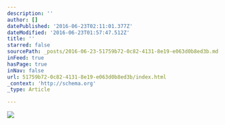 ```yaml
---
description: ''
author: []
datePublished: '2016-06-23T02:11:01.377Z'
dateModified: '2016-06-23T01:57:47.512Z'
title: ''
starred: false
sourcePath: _posts/2016-06-23-51759b72-0c82-4131-8e19-e063d0b8ed3b.md
inFeed: true
hasPage: true
inNav: false
url: 51759b72-0c82-4131-8e19-e063d0b8ed3b/index.html
_context: 'http://schema.org'
_type: Article

---
```

![](https://the-grid-user-content.s3-us-west-2.amazonaws.com/fda153d8-55e3-46ec-8736-1cb989a8d080.png)
